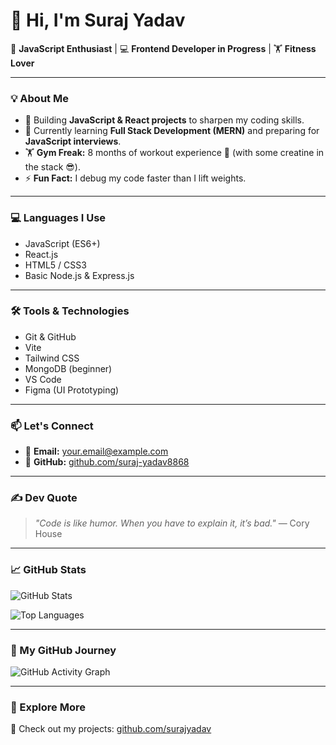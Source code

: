 # 👋 Hi, I'm **Suraj Yadav**  
🚀 **JavaScript Enthusiast** | 💻 **Frontend Developer in Progress** | 🏋️ **Fitness Lover**

---

### **💡 About Me**
- 🔭 Building **JavaScript & React projects** to sharpen my coding skills.  
- 🌱 Currently learning **Full Stack Development (MERN)** and preparing for **JavaScript interviews**.  
- 🏋️ **Gym Freak:** 8 months of workout experience 💪 (with some creatine in the stack 😎).  
- ⚡ **Fun Fact:** I debug my code faster than I lift weights.  

---

### **💻 Languages I Use**
- JavaScript (ES6+)  
- React.js  
- HTML5 / CSS3  
- Basic Node.js & Express.js  

---

### **🛠 Tools & Technologies**
- Git & GitHub  
- Vite  
- Tailwind CSS  
- MongoDB (beginner)  
- VS Code  
- Figma (UI Prototyping)

---

### **📫 Let's Connect**
- 📧 **Email:** [your.email@example.com](mailto:your.email@example.com)  
- 🐙 **GitHub:** [github.com/suraj-yadav8868](https://github.com/suraj-yadav8868)

---

### **✍️ Dev Quote**
> *"Code is like humor. When you have to explain it, it’s bad."* — Cory House  

---

### **📈 GitHub Stats**
![GitHub Stats](https://github-readme-stats.vercel.app/api?username=surajyadav&show_icons=true&theme=radical)

![Top Languages](https://github-readme-stats.vercel.app/api/top-langs/?username=surajyadav&layout=compact&theme=radical)

---

### **🚀 My GitHub Journey**
![GitHub Activity Graph](https://github-readme-activity-graph.vercel.app/graph?username=suraj-yadav8868&theme=react-dark)

---

### **🔗 Explore More**
🔗 Check out my projects: [github.com/surajyadav](https://github.com/surajyadav)

